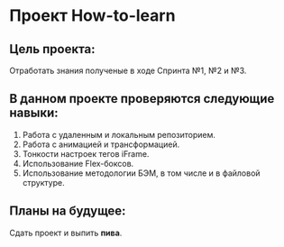 # Проект How-to-learn


## Цель проекта: 
Отработать знания полученые в ходе Спринта №1, №2 и №3.


## В данном проекте проверяются следующие навыки:
1. Работа с удаленным и локальным репозиторием.
2. Работа с анимацией и трансформацией.
3. Тонкости настроек тегов iFrame.
4. Использование Flex-боксов.
5. Использование методологии БЭМ, в том числе и в файловой структуре.


## Планы на будущее:
Сдать проект и выпить **пива**.


